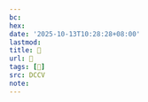 ```yaml
---
bc:
hex:
date: '2025-10-13T10:28:28+08:00'
lastmod:
title: 􅞥
url: 􅞥
tags: [𪒫]
src: DCCV
note:
---
```

